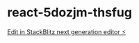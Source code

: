 # react-5dozjm-thsfug

[Edit in StackBlitz next generation editor ⚡️](https://stackblitz.com/~/github.com/tirupathi2219/react-5dozjm-thsfug)